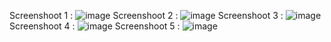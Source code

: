 Screenshoot 1 :
![image](https://github.com/user-attachments/assets/51099024-ba0a-4e7f-8f2e-ab2ecfd7add0)
Screenshoot 2 :
![image](https://github.com/user-attachments/assets/c737179b-f9e2-487d-b978-5345052beb94)
Screenshoot 3 :
![image](https://github.com/user-attachments/assets/ed0b6463-252d-4717-9b1c-20bf9e288664)
Screenshoot 4 :
![image](https://github.com/user-attachments/assets/92da7de2-86bd-4ee2-b18f-5195f9db43ce)
Screenshoot 5 :
![image](https://github.com/user-attachments/assets/12308e22-08bf-4ecd-bc24-2639c4624f18)
